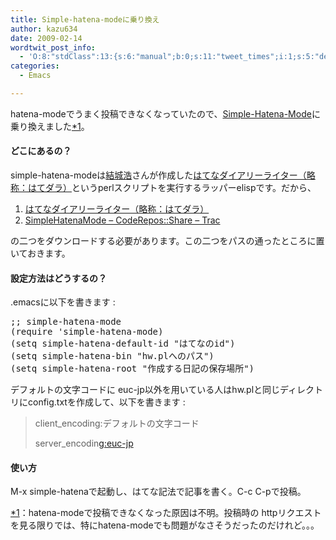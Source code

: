 ```yaml
---
title: Simple-hatena-modeに乗り換え
author: kazu634
date: 2009-02-14
wordtwit_post_info:
  - 'O:8:"stdClass":13:{s:6:"manual";b:0;s:11:"tweet_times";i:1;s:5:"delay";i:0;s:7:"enabled";i:1;s:10:"separation";s:2:"60";s:7:"version";s:3:"3.7";s:14:"tweet_template";b:0;s:6:"status";i:2;s:6:"result";a:0:{}s:13:"tweet_counter";i:2;s:13:"tweet_log_ids";a:1:{i:0;i:4505;}s:9:"hash_tags";a:0:{}s:8:"accounts";a:1:{i:0;s:7:"kazu634";}}'
categories:
  - Emacs

---
```

<div class="section">
<p>
    hatena-modeでうまく投稿できなくなっていたので、<a href="http://coderepos.org/share/wiki/SimpleHatenaMode" onclick="__gaTracker('send', 'event', 'outbound-article', 'http://coderepos.org/share/wiki/SimpleHatenaMode', 'Simple-Hatena-Mode');" target="_blank">Simple-Hatena-Mode</a>に乗り換えました<span class="footnote"><a href="/sirocco634/#f1" name="fn1" title="hatena-modeで投稿できなくなった原因は不明。投稿時の httpリクエストを見る限りでは、特にhatena-modeでも問題がなさそうだったのだけれど。。。 ">*1</a></span>。
</p>
  
<h4>
    どこにあるの？
</h4>
  
<p>
    simple-hatena-modeは<a href="http://www.hyuki.com/index.html" onclick="__gaTracker('send', 'event', 'outbound-article', 'http://www.hyuki.com/index.html', '結城浩');" target="_blank">結城浩</a>さんが作成した<a href="http://www.hyuki.com/techinfo/hatena_diary_writer.html" onclick="__gaTracker('send', 'event', 'outbound-article', 'http://www.hyuki.com/techinfo/hatena_diary_writer.html', 'はてなダイアリーライター（略称：はてダラ）');" target="_blank">はてなダイアリーライター（略称：はてダラ）</a>というperlスクリプトを実行するラッパーelispです。だから、
</p>
  
<ol>
<li>
<a href="http://www.hyuki.com/techinfo/hatena_diary_writer.html" onclick="__gaTracker('send', 'event', 'outbound-article', 'http://www.hyuki.com/techinfo/hatena_diary_writer.html', 'はてなダイアリーライター（略称：はてダラ）');" target="_blank">はてなダイアリーライター（略称：はてダラ）</a>
</li>
<li>
<a href="http://coderepos.org/share/wiki/SimpleHatenaMode" onclick="__gaTracker('send', 'event', 'outbound-article', 'http://coderepos.org/share/wiki/SimpleHatenaMode', 'SimpleHatenaMode &#8211; CodeRepos::Share &#8211; Trac');" target="_blank">SimpleHatenaMode &#8211; CodeRepos::Share &#8211; Trac</a>
</li>
</ol>
  
<p>
    の二つをダウンロードする必要があります。この二つをパスの通ったところに置いておきます。
</p>
  
<h4>
    設定方法はどうするの？
</h4>
  
<p>
    .emacsに以下を書きます :
</p>
  
<pre class="syntax-highlight">
<span class="synComment">;; simple-hatena-mode</span>
<span class="synSpecial">(</span><span class="synStatement">require</span> <span class="synSpecial">'</span><span class="synIdentifier">simple-hatena-mode</span><span class="synSpecial">)</span>
<span class="synSpecial">(</span><span class="synStatement">setq</span> simple-hatena-default-id <span class="synConstant">&#34;はてなのid&#34;</span><span class="synSpecial">)</span>
<span class="synSpecial">(</span><span class="synStatement">setq</span> simple-hatena-bin <span class="synConstant">&#34;hw.plへのパス&#34;</span><span class="synSpecial">)</span>
<span class="synSpecial">(</span><span class="synStatement">setq</span> simple-hatena-root <span class="synConstant">&#34;作成する日記の保存場所&#34;</span><span class="synSpecial">)</span>
</pre>
  
<p>
    デフォルトの文字コードに euc-jp以外を用いている人はhw.plと同じディレクトリにconfig.txtを作成して、以下を書きます :
</p>
  
<blockquote>
<p>
      client_encoding:デフォルトの文字コード
</p>
    
<p>
      server_encodin<a href="http://euc-jp.g.hatena.ne.jp/" onclick="__gaTracker('send', 'event', 'outbound-article', 'http://euc-jp.g.hatena.ne.jp/', 'g:euc-jp');">g:euc-jp</a>
</p>
</blockquote>
  
<h4>
    使い方
</h4>
  
<p>
    M-x simple-hatenaで起動し、はてな記法で記事を書く。C-c C-pで投稿。
</p>
</div>

<div class="footnote">
<p class="footnote">
<a href="/sirocco634/#fn1" name="f1">*1</a>：hatena-modeで投稿できなくなった原因は不明。投稿時の httpリクエストを見る限りでは、特にhatena-modeでも問題がなさそうだったのだけれど。。。
</p>
</div>
